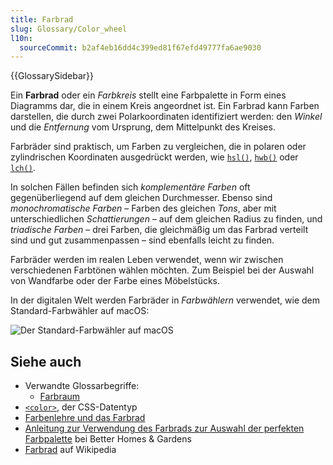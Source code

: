 ```yaml
---
title: Farbrad
slug: Glossary/Color_wheel
l10n:
  sourceCommit: b2af4eb16dd4c399ed81f67efd49777fa6ae9030
---
```


{{GlossarySidebar}}

Ein **Farbrad** oder ein _Farbkreis_ stellt eine Farbpalette in Form eines Diagramms dar, die in einem Kreis angeordnet ist. Ein Farbrad kann Farben darstellen, die durch zwei Polarkoordinaten identifiziert werden: den _Winkel_ und die _Entfernung_ vom Ursprung, dem Mittelpunkt des Kreises.

Farbräder sind praktisch, um Farben zu vergleichen, die in polaren oder zylindrischen Koordinaten ausgedrückt werden, wie [`hsl()`](/de/docs/Web/CSS/color_value/hsl), [`hwb()`](/de/docs/Web/CSS/color_value/hwb) oder [`lch()`](/de/docs/Web/CSS/color_value/lch).

In solchen Fällen befinden sich _komplementäre Farben_ oft gegenüberliegend auf dem gleichen Durchmesser. Ebenso sind _monochromatische Farben_ – Farben des gleichen _Tons_, aber mit unterschiedlichen _Schattierungen_ – auf dem gleichen Radius zu finden, und _triadische Farben_ – drei Farben, die gleichmäßig um das Farbrad verteilt sind und gut zusammenpassen – sind ebenfalls leicht zu finden.

Farbräder werden im realen Leben verwendet, wenn wir zwischen verschiedenen Farbtönen wählen möchten. Zum Beispiel bei der Auswahl von Wandfarbe oder der Farbe eines Möbelstücks.

In der digitalen Welt werden Farbräder in _Farbwählern_ verwendet, wie dem Standard-Farbwähler auf macOS:

![Der Standard-Farbwähler auf macOS](color_wheel_macos.png)

## Siehe auch

- Verwandte Glossarbegriffe:
  - [Farbraum](/de/docs/Glossary/Color_space)
- [`<color>`](/de/docs/Web/CSS/color_value), der CSS-Datentyp
- [Farbenlehre und das Farbrad](https://www.canva.com/colors/color-wheel/)
- [Anleitung zur Verwendung des Farbrads zur Auswahl der perfekten Farbpalette](https://www.bhg.com/decorating/color/basics/color-wheel-color-chart/) bei Better Homes & Gardens
- [Farbrad](https://en.wikipedia.org/wiki/Color_wheel) auf Wikipedia
